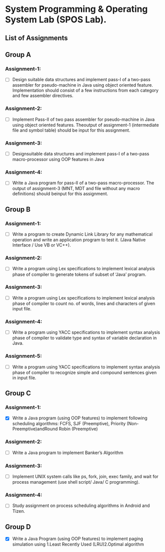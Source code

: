 # System Programming & Operating System Lab (SPOS Lab).

## List of Assignments

## Group A

### Assignment-1:
- [ ] Design  suitable  data  structures  and  implement  pass-I  of  a  two-pass  assembler  for  pseudo-machine  in  Java  using  object  oriented  feature.  Implementation  should  consist  of  a  few instructions from each category and few assembler directives.

### Assignment-2: 
- [ ] Implement  Pass-II  of  two  pass  assembler  for  pseudo-machine  in  Java  using  object  oriented features.  Theoutput  of  assignment-1  (intermediate  file   and  symbol   table)  should  be  input for this assignment.

### Assignment-3: 
- [ ] Designsuitable  data  structures  and  implement  pass-I  of  a  two-pass  macro-processor  using OOP features in Java

### Assignment-4: 
- [ ] Write a Java program for pass-II of a two-pass macro-processor. The output of assignment-3 (MNT, MDT and file without any macro definitions) should beinput for this assignment.


## Group B

### Assignment-1: 
- [ ] Write  a  program  to  create  Dynamic  Link  Library  for  any  mathematical  operation  and  write an application program to test it. (Java Native Interface / Use VB or VC++).

### Assignment-2: 
- [ ] Write a program using Lex specifications to implement lexical analysis phase of compiler to generate tokens of subset of ‘Java’ program.

### Assignment-3: 
- [ ] Write a program using Lex specifications to implement lexical analysis phase of compiler to count no. of words, lines and characters of given input file.

### Assignment-4: 
- [ ] Write a program using YACC specifications to implement syntax analysis phase of compiler to validate type and syntax of variable declaration in Java.

### Assignment-5: 
- [ ] Write a program using YACC specifications to implement syntax analysis phase of compiler to recognize simple and compound sentences given in input file.


## Group C

### Assignment-1: 
- [x] Write a Java program (using OOP features)  to implement following scheduling algorithms: FCFS, SJF (Preemptive), Priority (Non-Preemptive)andRound Robin (Preemptive)

### Assignment-2: 
- [ ] Write a Java program to implement Banker’s Algorithm

### Assignment-3: 
- [ ] Implement  UNIX  system  calls  like  ps,  fork,  join,  exec  family,  and  wait  for  process management (use shell script/ Java/ C programming).

### Assignment-4: 
- [ ] Study assignment on process scheduling algorithms in Android and Tizen.

## Group D

- [x] Write a Java Program (using OOP features) to implement   paging simulation using 1.Least Recently Used (LRU)2.Optimal algorithm